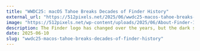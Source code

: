 ```yaml
---
title: "WWDC25: macOS Tahoe Breaks Decades of Finder History"
external_url: "https://512pixels.net/2025/06/wwdc25-macos-tahoe-breaks-decades-of-finder-history/?ref=krabf.com"
image: "https://512pixels.net/wp-content/uploads/2025/06/About-Finder-1.jpg"
description: The Finder logo has changed over the years, but the dark side has been on the left forever.
date: 2025-06-10
slug: "wwdc25-macos-tahoe-breaks-decades-of-finder-history"
---
```

